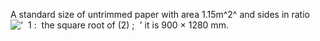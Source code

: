 A standard size of untrimmed paper with area 1.15m^2^ and sides in ratio
!['  1 :  the square root of (2) ;  '](../dictionary/equation_images/4164.1..png)
it is 900 × 1280 mm.
